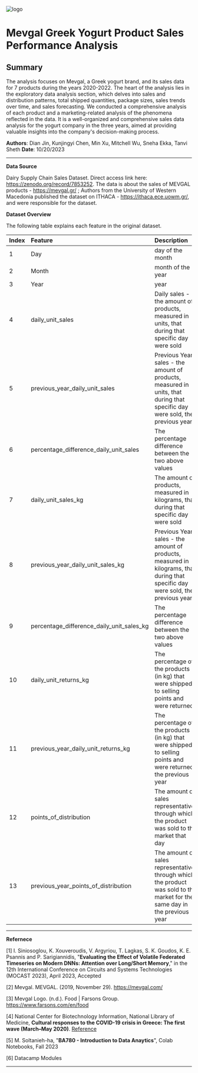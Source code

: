 ![logo](https://github.com/dianjin0407/Fall-2023-Coding/assets/144171842/f0a255f5-8acd-4c2a-99f6-16e93ff32492)

# Mevgal Greek Yogurt Product Sales Performance Analysis

## Summary

The analysis focuses on Mevgal, a Greek yogurt brand, and its sales data for 7 products during the years 2020-2022. The heart of the analysis lies in the exploratory data analysis section, which delves into sales and distribution patterns, total shipped quantities, package sizes, sales trends over time, and sales forecasting. We conducted a comprehensive analysis of each product and a marketing-related analysis of the phenomena reflected in the data. It is a well-organized and comprehensive sales data analysis for the yogurt company in the three years, aimed at providing valuable insights into the company's decision-making process.


**Authors**: Dian Jin, Kunjingyi Chen, Min Xu, Mitchell Wu, Sneha Ekka, Tanvi Sheth
**Date**: 10/20/2023


---

**Data Source**

Dairy Supply Chain Sales Dataset. Direct access link here: https://zenodo.org/record/7853252. The data is about the sales of MEVGAL products - https://mevgal.gr/ ; Authors from the University of Western Macedonia published the dataset on ITHACA - https://ithaca.ece.uowm.gr/, and were responsible for the dataset.

**Dataset Overview**

The following table explains each feature in the original dataset.

|Index| Feature           | Description | Unit |
|:----------------| :---------------- | :--------| :----: |
|1| Day               |  day of the month   | / |
|2| Month             |  month of the year  | / |
|3| Year              |  year    | / |
| 4| daily_unit_sales |  Daily sales - the amount of products, measured in units, that during that specific day were sold   | units |
| 5| previous_year_daily_unit_sales |  Previous Year's sales - the amount of products, measured in units, that during that specific day were sold, the previous year  | units |
| 6| percentage_difference_daily_unit_sales |  The percentage difference between the two above values  | % |
| 7| daily_unit_sales_kg |  The amount of products, measured in kilograms, that during that specific day were sold  | kg |
| 8| previous_year_daily_unit_sales_kg | Previous Year's sales - the amount of products, measured in kilograms, that during that specific day were sold, the previous year | kg |
| 9|  percentage_difference_daily_unit_sales_kg | The percentage difference between the two above values | % |
| 10|  daily_unit_returns_kg | The percentage of the products (in kg) that were shipped to selling points and were returned | %|
| 11| previous_year_daily_unit_returns_kg | The percentage of the products (in kg) that were shipped to selling points and were returned the previous year | % |
| 12| points_of_distribution | The amount of sales representatives through which the product was sold to the market that day | / |
| 13| previous_year_points_of_distribution | The amount of sales representatives through which the product was sold to the market for the same day in the previous year | / |

---
**Refernece**

[1] I. Siniosoglou, K. Xouveroudis, V. Argyriou, T. Lagkas, S. K. Goudos, K. E. Psannis and P. Sarigiannidis,  "**Evaluating the Effect of Volatile Federated Timeseries on Modern DNNs: Attention over Long/Short  Memory**," in the 12th International Conference on Circuits and Systems Technologies (MOCAST  2023), April 2023, Accepted

[2] Mevgal. MEVGAL. (2019, November 29). https://mevgal.com/

[3] Mevgal Logo. (n.d.). Food | Farsons Group. https://www.farsons.com/en/food

[4] National Center for Biotechnology Information, National Library of Medicine, **Cultural responses to the COVID-19 crisis in Greece: The first wave (March–May 2020)**. [Reference](https://www.ncbi.nlm.nih.gov/pmc/articles/PMC9845843/#:~:text=After%20September%20the%20situation%20worsened,7%2C000%20deaths%20in%20March%202021)

[5] M. Soltanieh-ha, "**BA780 - Introduction to Data Anaytics**", Colab Notebooks, Fall 2023

[6] Datacamp Modules

---

